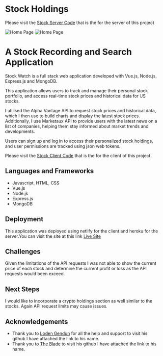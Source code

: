 # Stock Holdings

Please visit the [Stock Server Code](https://github.com/Anico94/Stocks-and-Crypto-Server) that is the for the server of this project

![Home Page](/src/assets/readme1.png "Home Page")
![Home Page](/src/assets/readme2.png "Home Page")

# A Stock Recording and Search Application

Stock Watch is a full stack web application developed with Vue.js, Node.js, Express.js and MongoDB.

This application allows users to track and manage their personal stock portfolio, and access real-time stock prices and historical data for US stocks.

I utilised the Alpha Vantage API to request stock prices and historical data, which I then use to build charts and display the latest stock prices. Additionally, I use Marketaux API to provide users with the latest news on a list of companies, helping them stay informed about market trends and developments.

Users can sign up and log in to access their personalized stock holdings, and user permissions are tracked using json web tokens.

Please visit the [Stock Client Code](https://github.com/Anico94/Stocks-and-Crypto-Client) that is the for the client of this project.

## Languages and Frameworks

- Javascript, HTML, CSS
- Vue.js
- Node.js
- Express.js
- MongoDB

## Deployment

This application was deployed using netlify for the client and heroku for the server.You can visit the site at this link [Live Site](https://trackstocks.netlify.app/)

## Challenges

Given the limitations of the API requests I was not able to show the current price of each stock and determine the current profit or loss as the API requests would been exceed.

## Next Steps

I would like to incorporate a crypto holdings section as well similar to the stocks. Again API request limits may cause issues.

## Acknowledgements

- Thank you to [Loden Gendun](https://github.com/Tenzang) for all the help and support to visit his github I have attached the link to his name.
- Thank you to [The Blade](https://github.com/wofockham) to visit his github I have attached the link to his name.
